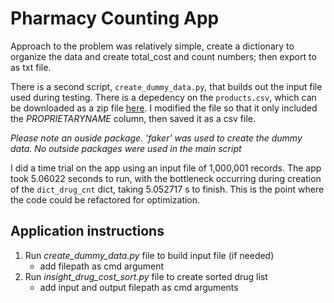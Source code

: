 # Pharmacy Counting App

Approach to the problem was relatively simple, create a dictionary to organize
the data and create total_cost and count numbers; then export to as txt file.  

There is a second script, `create_dummy_data.py`, that builds out the input
file used during testing.  There is a depedency on the `products.csv`, which
can be downloaded as a zip file
[here](https://www.fda.gov/drugs/informationondrugs/ucm142438.htm). I modified
the file so that it only included the *PROPRIETARYNAME* column, then saved it
as a csv file.  

*Please note an ouside package. 'faker' was used to create the
dummy data.  No outside packages were used in the main script*

I did a time trial on the app using an input file of 1,000,001 records. The app
took 5.06022 seconds to run, with the bottleneck occurring during creation of
the `dict_drug_cnt` dict, taking 5.052717 s to finish.  This is the point where
the code could be refactored for optimization.   

## Application instructions

1. Run *create_dummy_data.py* file to build input file (if needed)
    - add filepath as cmd argument
2. Run *insight_drug_cost_sort.py* file to create sorted drug list
    - add input  and output filepath as cmd arguments
